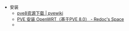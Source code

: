 - 安装
	- [pve8资源下载 | pvewiki](https://www.pvewiki.com/zh/home/pve/pve8%E8%B5%84%E6%BA%90%E4%B8%8B%E8%BD%BD)
	- [PVE 安装 OpenWRT（基于PVE 8.0） - Redoc's Space](https://www.redoc.top/article/1173-PVE%20%E5%AE%89%E8%A3%85%20OpenWRT%EF%BC%88%E5%9F%BA%E4%BA%8EPVE%208.0%EF%BC%89)
	-